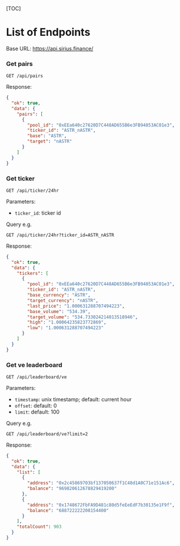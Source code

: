 [TOC]

# List of Endpoints

Base URL: https://api.sirius.finance/

### Get pairs

```
GET /api/pairs
```

Response:

```json
{
  "ok": true,
  "data": {
    "pairs": [
      {
        "pool_id": "0xEEa640c27620D7C448AD655B6e3FB94853AC01e3",
        "ticker_id": "ASTR_nASTR",
        "base": "ASTR",
        "target": "nASTR"
      }
    ]
  }
}
```

### Get ticker

```
GET /api/ticker/24hr
```

Parameters:

- `ticker_id`: ticker id

Query e.g.

```
GET /api/ticker/24hr?ticker_id=ASTR_nASTR
```

Response:

```json
{
  "ok": true,
  "data": {
    "tickers": [
      {
        "pool_id": "0xEEa640c27620D7C448AD655B6e3FB94853AC01e3",
        "ticker_id": "ASTR_nASTR",
        "base_currency": "ASTR",
        "target_currency": "nASTR",
        "last_price": "1.000631288707494223",
        "base_volume": "534.39",
        "target_volume": "534.733024214013518946",
        "high": "1.00064235823772869",
        "low": "1.000631288707494223"
      }
    ]
  }
}
```

### Get ve leaderboard

```
GET /api/leaderboard/ve
```

Parameters:

- `timestamp`: unix timestamp; default: current hour
- `offset`: default: 0
- `limit`: default: 100

Query e.g.

```
GET /api/leaderboard/ve?limit=2
```

Response:

```json
{
  "ok": true,
  "data": {
    "list": [
      {
        "address": "0x2c45869703bf137050637f1C48d1A0C71e151Ac6",
        "balance": "969820612678829419200"
      },
      {
        "address": "0x1748672FbFA9D481c80d5feEeEdF7b30135e1F9f",
        "balance": "688722222208154400"
      }
    ],
    "totalCount": 903
  }
}
```

